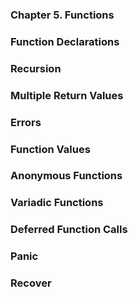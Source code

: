 ### **Chapter 5. Functions**

### Function Declarations
### Recursion
### Multiple Return Values
### Errors
### Function Values
### Anonymous Functions
### Variadic Functions
### Deferred Function Calls
### Panic
### Recover
